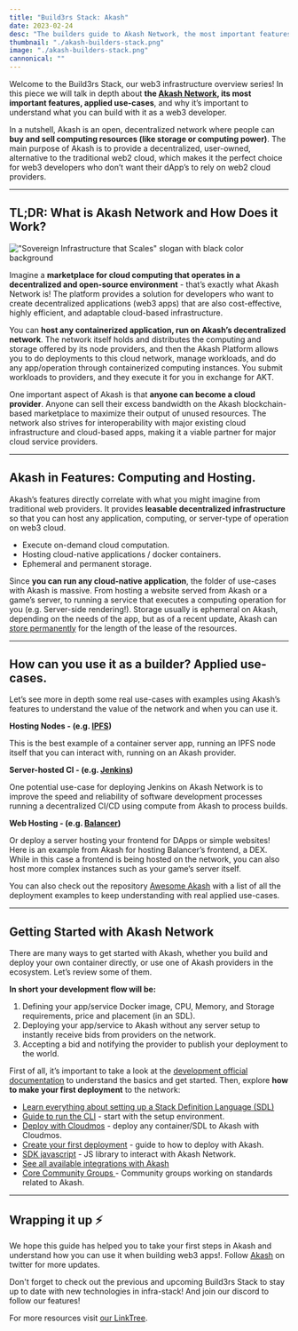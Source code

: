 ```yaml
---
title: "Build3rs Stack: Akash"
date: 2023-02-24
desc: "The builders guide to Akash Network, the most important features, applied use-cases, and why it’s important to understand what you can build with it as a web3 developer."
thumbnail: "./akash-builders-stack.png"
image: "./akash-builders-stack.png"
cannonical: ""
---
```


Welcome to the Build3rs Stack, our web3 infrastructure overview series! In this piece we will talk in depth about **the [Akash Network](https://akash.network/), its most important features, applied use-cases**, and why it’s important to understand what you can build with it as a web3 developer.

In a nutshell, Akash is an open, decentralized network where people can **buy and sell computing resources (like storage or computing power)**. The main purpose of Akash is to provide a decentralized, user-owned, alternative to the traditional web2 cloud, which makes it the perfect choice for web3 developers who don’t want their dApp’s to rely on web2 cloud providers.

***

## TL;DR: What is Akash Network and How Does it Work?

!["Sovereign Infrastructure that Scales" slogan with black color background](https://storage.fleek.ooo/27a60cdd-37d3-480c-ae88-3ad4ca886b13-bucket/imgs/preview.png)

Imagine a **marketplace for cloud computing that operates in a decentralized and open-source environment** - that’s exactly what Akash Network is! The platform provides a solution for developers who want to create decentralized applications (web3 apps) that are also cost-effective, highly efficient, and adaptable cloud-based infrastructure.

You can **host any containerized application, run on Akash’s decentralized network**. The network itself holds and distributes the computing and storage offered by its node providers, and then the Akash Platform allows you to do deployments to this cloud network, manage workloads, and do any app/operation through containerized computing instances. You submit workloads to providers, and they execute it for you in exchange for AKT.

One important aspect of Akash is that **anyone can become a cloud provider**. Anyone can sell their excess bandwidth on the Akash blockchain-based marketplace to maximize their output of unused resources. The network also strives for interoperability with major existing cloud infrastructure and cloud-based apps, making it a viable partner for major cloud service providers.

***

## Akash in Features: Computing and Hosting.

Akash’s features directly correlate with what you might imagine from traditional web providers. It provides **leasable decentralized infrastructure** so that you can host any application, computing, or server-type of operation on web3 cloud.

* Execute on-demand cloud computation.
* Hosting cloud-native applications / docker containers.
* Ephemeral and permanent storage.

Since **you can run any cloud-native application**, the folder of use-cases with Akash is massive. From hosting a website served from Akash or a game’s server, to running a service that executes a computing operation for you (e.g. Server-side rendering!). Storage usually is ephemeral on Akash, depending on the needs of the app, but as of a recent update, Akash can [store permanently](https://akash.network/blog/akash-network-unlocks-persistent-storage-through-mainnet-3-upgrade/) for the length of the lease of the resources.

***

## How can you use it as a builder? Applied use-cases.

Let’s see more in depth some real use-cases with examples using Akash’s features to understand the value of the network and when you can use it. 

**Hosting Nodes - (e.g. [IPFS](https://github.com/akash-network/awesome-akash/tree/master/ipfs))**

This is the best example of a container server app, running an IPFS node itself that you can interact with, running on an Akash provider.

**Server-hosted CI - (e.g. [Jenkins](https://github.com/akash-network/awesome-akash/tree/master/jenkins))**

One potential use-case for deploying Jenkins on Akash Network is to improve the speed and reliability of software development processes running a decentralized CI/CD using compute from Akash to process builds.

**Web Hosting - (e.g. [Balancer](https://github.com/akash-network/awesome-akash/tree/master/balancer))**

Or deploy a server hosting your frontend for DApps or simple websites! Here is an example from Akash for hosting Balancer’s frontend, a DEX. While in this case a frontend is being hosted on the network, you can also host more complex instances such as your game’s server itself.

You can also check out the repository [Awesome Akash](https://github.com/akash-network/awesome-akash) with a list of all the deployment examples to keep understanding with real applied use-cases.

***

## Getting Started with Akash Network

There are many ways to get started with Akash, whether you build and deploy your own container directly, or use one of Akash providers in the ecosystem. Let’s review some of them.

**In short your development flow will be:**

1. Defining your app/service Docker image, CPU, Memory, and Storage requirements, price and placement (in an SDL).
2. Deploying your app/service to Akash without any server setup to instantly receive bids from providers on the network.
3. Accepting a bid and notifying the provider to publish your deployment to the world.

First of all, it’s important to take a look at the [development official documentation](https://docs.akash.network/) to understand the basics and get started. Then, explore **how to make your first deployment** to the network:

* [Learn everything about setting up a Stack Definition Language (SDL)](https://docs.akash.network/readme/stack-definition-language)
* [Guide to run the CLI](https://docs.akash.network/guides/cli/detailed-steps) - start with the setup environment.
* [Deploy with Cloudmos](https://cloudmos.io/cloud-deploy) - deploy any container/SDL to Akash with Cloudmos. 
* [Create your first deployment](https://docs.akash.network/guides/cli/detailed-steps/part-7.-create-your-deployment) - guide to how to deploy with Akash.
* [SDK javascript](https://github.com/akash-network/akashjs) - JS library to interact with Akash Network.
* [See all available integrations with Akash](https://docs.akash.network/deploy)
* [Core Community Groups ](https://akash.network/community/core-groups/cg-list/)- Community groups working on standards related to Akash.

***

## Wrapping it up ⚡

We hope this guide has helped you to take your first steps in Akash and understand how you can use it when building web3 apps!. Follow [Akash](https://akash.network/) on twitter for more updates.

Don't forget to check out the previous and upcoming Build3rs Stack to stay up to date with new technologies in infra-stack! And join our discord to follow our features!

For more resources visit [our LinkTree](https://linktr.ee/fleek).
